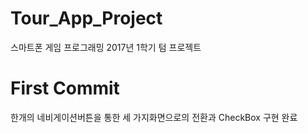 # Tour_App_Project
스마트폰 게임 프로그래밍 2017년 1학기 텀 프로젝트

# First Commit
한개의 네비게이션버튼을 통한 세 가지화면으로의 전환과 CheckBox 구현 완료
